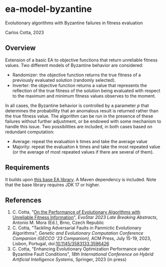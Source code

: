 # ea-model-byzantine

Evolutionary algorithms with Byzantine failures in fitness evaluation

Carlos Cotta, 2023

## Overview

Extension of a basic EA to objective functions that return unreliable fitness values. Two different models of Byzantine behavior are considered:

* Randomizer: the objective function returns the true fitness of a previously evaluated solution (randomly selected).
* Inverter: the objective function returns a value that represents the reflection of the true fitness of the solution being evaluated with respect to the maximum and minimum fitness values observes to the moment.

In all cases, the Byzantine behavior is controlled by a parameter _p_ that determines the probabillity that an anomalous result is returned rather than the true fitness value. The algorithm can be run in the presence of these failures without further adjustment, or be endowed with some mechanism to handle this issue. Two possibilities are included, in both cases based on redundant computation:

* Average: repeat the evaluation k times and take the average value
* Majority: repeat the evaluaiton k times and take the most repeated value (or the average of most repeated values if there are several of them).

## Requirements

It builds upon [this base EA library](https://github.com/Bio4Res/ea). A Maven dependency is included. Note that the base library requires JDK 17 or higher.

## References

1. C. Cotta, "[On the Performance of Evolutionary Algorithms with Unreliable Fitness Information](http://www.lcc.uma.es/~ccottap/papers/cotta23performance.pdf)", _EvoStar 2023 Late Breaking Abstracts_, Antonio M. Mora (Ed.), Brno, Czech Republic
2. C. Cotta, "Tackling Adversarial Faults in Panmictic Evolutionary Algorithms", _Genetic and Evolutionary Computation Conference Companion (GECCO '23 Companion)_, ACM Press, July 15-19, 2023, Lisbon, Portugal, doi:[10.1145/3583133.3596426](http://doi.org/10.1145/3583133.3596426)
3. C. Cotta, "Enhancing Evolutionary Optimization Performance under Byzantine Fault Conditions", _18th International Conference on Hybrid Artificial Intelligence Systems_, Springer, 2023 (in press)
